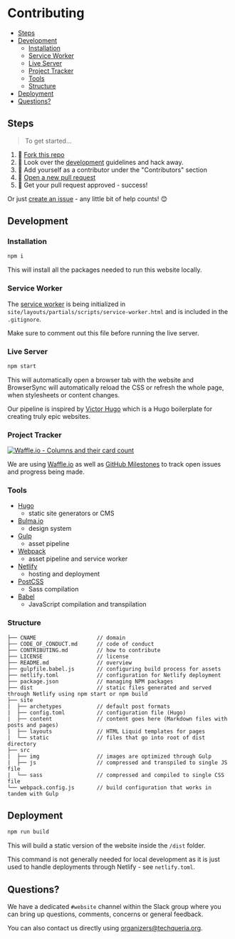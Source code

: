 # Contributing

<!-- TOC -->

- [Steps](#steps)
- [Development](#development)
  - [Installation](#installation)
  - [Service Worker](#service-worker)
  - [Live Server](#live-server)
  - [Project Tracker](#project-tracker)
  - [Tools](#tools)
  - [Structure](#structure)
- [Deployment](#deployment)
- [Questions?](#questions)

<!-- /TOC -->

## Steps

> To get started...

1.  🍴 [Fork this repo](https://github.com/techqueria/website#fork-destination-box)
2.  🔨 Look over the [development](#development) guidelines and hack away.
3.  👥 Add yourself as a contributor under the "Contributors" section
4.  🔧 [Open a new pull request](https://github.com/techqueria/website/compare)
5.  🎉 Get your pull request approved - success!

Or just [create an issue](https://github.com/techqueria/website/issues) - any little bit of help counts! 😊

## Development

### Installation

```bash
npm i
```

This will install all the packages needed to run this website locally.

### Service Worker

The [service worker](https://developers.google.com/web/tools/workbox/) is being initialized in `site/layouts/partials/scripts/service-worker.html` and is included in the `.gitignore`.

Make sure to comment out this file before running the live server.

### Live Server

```bash
npm start
```

This will automatically open a browser tab with the website and BrowserSync will automatically reload the CSS or refresh the whole page, when stylesheets or content changes.

Our pipeline is inspired by [Victor Hugo](https://github.com/netlify-templates/victor-hugo) which is a Hugo boilerplate for creating truly epic websites.

### Project Tracker

[![Waffle.io - Columns and their card count](https://badge.waffle.io/techqueria/website.svg?columns=all)](https://waffle.io/techqueria/website)

We are using [Waffle.io](https://waffle.io/techqueria/website) as well as [GitHub Milestones](https://help.github.com/articles/about-milestones/) to track open issues and progress being made.

### Tools

- [Hugo](https://gohugo.io/)
  - static site generators or CMS
- [Bulma.io](https://bulma.io/)
  - design system
- [Gulp](https://gulpjs.com/)
  - asset pipeline
- [Webpack](https://webpack.js.org/)
  - asset pipeline and service worker
- [Netlify](https://netlify.com)
  - hosting and deployment
- [PostCSS](http://postcss.org/)
  - Sass compilation
- [Babel](https://babeljs.io/)
  - JavaScript compilation and transpilation

### Structure

```text
├── CNAME                   // domain
├── CODE_OF_CONDUCT.md      // code of conduct
├── CONTRIBUTING.md         // how to contribute
├── LICENSE                 // license
├── README.md               // overview
├── gulpfile.babel.js       // configuring build process for assets
├── netlify.toml            // configuration for Netlify deployment
├── package.json            // managing NPM packages
├── dist                    // static files generated and served through Netlify using npm start or npm build
├── site
|  ├── archetypes           // default post formats
|  ├── config.toml          // configuration file (Hugo)
|  ├── content              // content goes here (Markdown files with posts and pages)
|  ├── layouts              // HTML Liquid templates for pages
|  └── static               // files that go into root of dist directory
├── src
|  ├── img                  // images are optimized through Gulp
|  ├── js                   // compressed and transpiled to single JS file
|  └── sass                 // compressed and compiled to single CSS file
└── webpack.config.js       // build configuration that works in tandem with Gulp
```

## Deployment

```bash
npm run build
```

This will build a static version of the website inside the `/dist` folder.

This command is not generally needed for local development as it is just used to handle deployments through Netlify - see `netlify.toml`.

## Questions?

We have a dedicated `#website` channel within the Slack group where you can bring up questions, comments, concerns or general feedback.

You can also contact us directly using [organizers@techqueria.org](mailto:organizers@techqueria.org).
